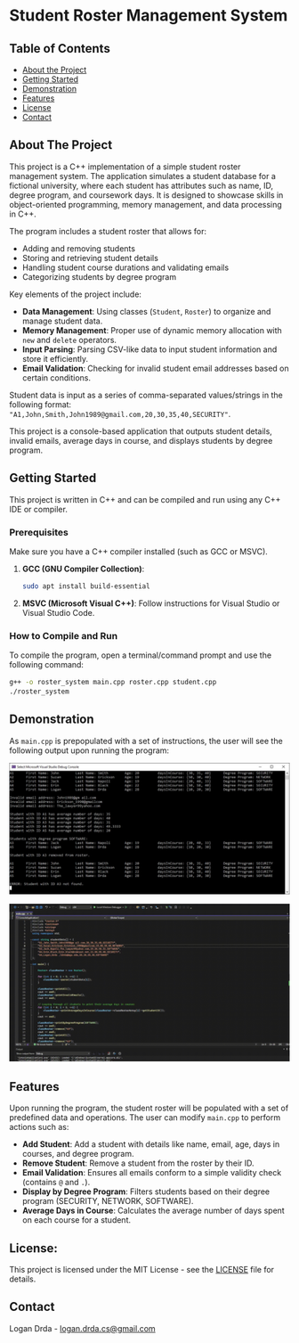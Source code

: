 # Student Roster Management System

<!-- TABLE OF CONTENTS -->
## Table of Contents
- [About the Project](#about-the-project)
- [Getting Started](#getting-started)
- [Demonstration](#demonstration)
- [Features](#features)
- [License](#license)
- [Contact](#contact)

<!-- ABOUT THE PROJECT -->
## About The Project
This project is a C++ implementation of a simple student roster management system. The application simulates a student database for a fictional university, where each student has attributes such as name, ID, degree program, and coursework days. It is designed to showcase skills in object-oriented programming, memory management, and data processing in C++.

The program includes a student roster that allows for:
- Adding and removing students
- Storing and retrieving student details
- Handling student course durations and validating emails
- Categorizing students by degree program

Key elements of the project include:
- **Data Management**: Using classes (`Student`, `Roster`) to organize and manage student data.
- **Memory Management**: Proper use of dynamic memory allocation with `new` and `delete` operators.
- **Input Parsing**: Parsing CSV-like data to input student information and store it efficiently.
- **Email Validation**: Checking for invalid student email addresses based on certain conditions.

Student data is input as a series of comma-separated values/strings in the following format: `"A1,John,Smith,John1989@gmail.com,20,30,35,40,SECURITY"`.

This project is a console-based application that outputs student details, invalid emails, average days in course, and displays students by degree program.

<!-- GETTING STARTED -->
## Getting Started
This project is written in C++ and can be compiled and run using any C++ IDE or compiler.

### Prerequisites
Make sure you have a C++ compiler installed (such as GCC or MSVC).

1. **GCC (GNU Compiler Collection)**:
    ```sh
    sudo apt install build-essential
    ```

2. **MSVC (Microsoft Visual C++)**:
    Follow instructions for Visual Studio or Visual Studio Code.

### How to Compile and Run
To compile the program, open a terminal/command prompt and use the following command:

```sh
g++ -o roster_system main.cpp roster.cpp student.cpp
./roster_system
```

<!-- Demonstration -->
## Demonstration
As `main.cpp` is prepopulated with a set of instructions, the user will see the following output upon running the program:

![.jpg of Output](readme_assets/demonstration.jpg)

![.gif of Output](readme_assets/demonstration.gif)

<!-- FEATURES -->
## Features
Upon running the program, the student roster will be populated with a set of predefined data and operations. The user can modify `main.cpp` to perform actions such as:

* **Add Student**: Add a student with details like name, email, age, days in courses, and degree program.
* **Remove Student**: Remove a student from the roster by their ID.
* **Email Validation**: Ensures all emails conform to a simple validity check (contains `@` and `.`).
* **Display by Degree Program**: Filters students based on their degree program (SECURITY, NETWORK, SOFTWARE).
* **Average Days in Course**: Calculates the average number of days spent on each course for a student.

<!-- License -->
## License:
This project is licensed under the MIT License - see the [LICENSE](LICENSE) file for details.

<!-- CONTACT -->
## Contact
Logan Drda - logan.drda.cs@gmail.com
